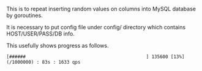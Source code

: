 This is to repeat inserting random values on columns into MySQL database by goroutines.

It is necessary to put config file under config/ directory which contains HOST/USER/PASS/DB info.

This usefully shows progress as follows.

```
[######                                            ] 135600 [13%] (/1000000) : 83s : 1633 qps
```
